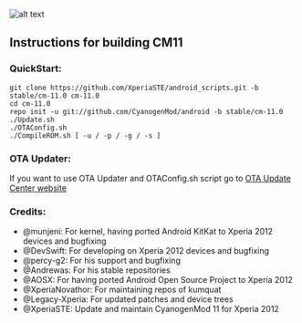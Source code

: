 ![alt text](http://l.i4g.me/xperiaste_line-xdared.png "Logo")


Instructions for building CM11
---------------------------------

### QuickStart:

    git clone https://github.com/XperiaSTE/android_scripts.git -b stable/cm-11.0 cm-11.0
    cd cm-11.0
    repo init -u git://github.com/CyanogenMod/android -b stable/cm-11.0
    ./Update.sh
    ./OTAConfig.sh
    ./CompileROM.sh [ -u / -p / -g / -s ]

### OTA Updater:

If you want to use OTA Updater and OTAConfig.sh script go to [OTA Update Center website](https://www.otaupdatecenter.pro/)

### Credits:
    
* @munjeni: For kernel, having ported Android KitKat to Xperia 2012 devices and bugfixing
* @DevSwift: For developing on Xperia 2012 devices and bugfixing
* @percy-g2: For his support and bugfixing
* @Andrewas: For his stable repositories
* @AOSX: For having ported Android Open Source Project to Xperia 2012
* @XperiaNovathor: For maintaining repos of kumquat
* @Legacy-Xperia: For updated patches and device trees
* @XperiaSTE: Update and maintain CyanogenMod 11 for Xperia 2012
